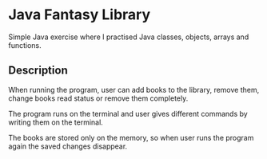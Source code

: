 # Java Fantasy Library
Simple Java exercise where I practised Java classes, objects, arrays and functions.

## Description
When running the program, user can add books to the library, remove them, change books read status or remove them completely.

The program runs on the terminal and user gives different commands by writing them on the terminal.

The books are stored only on the memory, so when user runs the program again the saved changes disappear.




